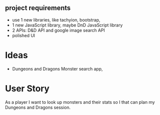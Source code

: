 ## project requirements
* use 1 new libraries, like tachyion, bootstrap,
* 1 new JavaScript library, maybe DnD JavaScript library
* 2 APIs: D&D API and google image search API
* polished UI

# Ideas
* Dungeons and Dragons Monster search app, 

# User Story
As a player I want to look up monsters and their stats so I that can plan my Dungeons and Dragons session.
